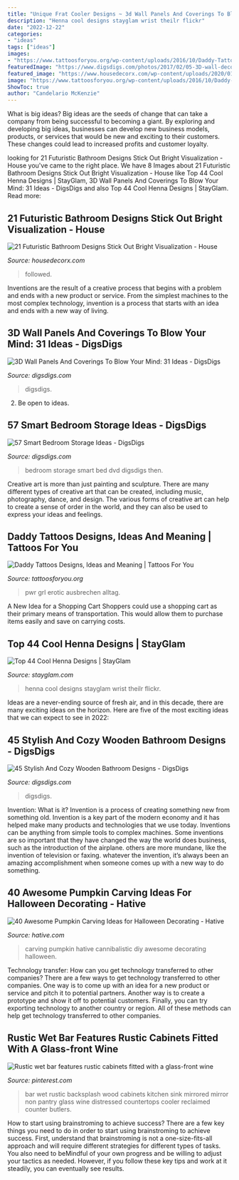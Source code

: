 ```yaml
---
title: "Unique Frat Cooler Designs ~ 3d Wall Panels And Coverings To Blow Your Mind: 31 Ideas"
description: "Henna cool designs stayglam wrist theilr flickr"
date: "2022-12-22"
categories:
- "ideas"
tags: ["ideas"]
images:
- "https://www.tattoosforyou.org/wp-content/uploads/2016/10/Daddy-Tattoos-on-Lip.jpg"
featuredImage: "https://www.digsdigs.com/photos/2017/02/05-3D-wall-decor-with-a-geometric-pattern.jpg"
featured_image: "https://www.housedecorx.com/wp-content/uploads/2020/01/Futuristic-bathroom-ideas.jpg"
image: "https://www.tattoosforyou.org/wp-content/uploads/2016/10/Daddy-Tattoos-on-Lip.jpg"
ShowToc: true
author: "Candelario McKenzie"
---
```



What is big ideas?
Big ideas are the seeds of change that can take a company from being successful to becoming a giant. By exploring and developing big ideas, businesses can develop new business models, products, or services that would be new and exciting to their customers. These changes could lead to increased profits and customer loyalty.

	

		
looking for 21 Futuristic Bathroom Designs Stick Out Bright Visualization - House you've came to the right place. We have 8 Images about 21 Futuristic Bathroom Designs Stick Out Bright Visualization - House like Top 44 Cool Henna Designs | StayGlam, 3D Wall Panels And Coverings To Blow Your Mind: 31 Ideas - DigsDigs and also Top 44 Cool Henna Designs | StayGlam. Read more:
		
    
## 21 Futuristic Bathroom Designs Stick Out Bright Visualization - House

<img loading=lazy src="https://www.housedecorx.com/wp-content/uploads/2020/01/Futuristic-bathroom-ideas.jpg" onerror="this.onerror=null;this.src='https://tse2.mm.bing.net/th?id=OIP.CQgtAdphRSq-X-OocBVClQHaD4&amp;pid=15.1';" alt="21 Futuristic Bathroom Designs Stick Out Bright Visualization - House">

_Source: housedecorx.com_

>followed. 

	

Inventions are the result of a creative process that begins with a problem and ends with a new product or service. From the simplest machines to the most complex technology, invention is a process that starts with an idea and ends with a new way of living.

    
## 3D Wall Panels And Coverings To Blow Your Mind: 31 Ideas - DigsDigs

<img loading=lazy src="https://www.digsdigs.com/photos/2017/02/05-3D-wall-decor-with-a-geometric-pattern.jpg" onerror="this.onerror=null;this.src='https://tse1.mm.bing.net/th?id=OIP.0veh_tPvqVHs_-Kv24WjHwHaLH&amp;pid=15.1';" alt="3D Wall Panels And Coverings To Blow Your Mind: 31 Ideas - DigsDigs">

_Source: digsdigs.com_

>digsdigs. 

	

2. Be open to ideas.

    
## 57 Smart Bedroom Storage Ideas - DigsDigs

<img loading=lazy src="https://www.digsdigs.com/photos/smart-bedroom-storage-ideas-42.jpg" onerror="this.onerror=null;this.src='https://tse3.mm.bing.net/th?id=OIP.7ew57lCaB7So3PVPieq-aAHaJQ&amp;pid=15.1';" alt="57 Smart Bedroom Storage Ideas - DigsDigs">

_Source: digsdigs.com_

>bedroom storage smart bed dvd digsdigs then. 

	

Creative art is more than just painting and sculpture. There are many different types of creative art that can be created, including music, photography, dance, and design. The various forms of creative art can help to create a sense of order in the world, and they can also be used to express your ideas and feelings.

    
## Daddy Tattoos Designs, Ideas And Meaning | Tattoos For You

<img loading=lazy src="https://www.tattoosforyou.org/wp-content/uploads/2016/10/Daddy-Tattoos-on-Lip.jpg" onerror="this.onerror=null;this.src='https://tse2.mm.bing.net/th?id=OIP.42inRNnEXmnwvIVjqjik9AHaFj&amp;pid=15.1';" alt="Daddy Tattoos Designs, Ideas and Meaning | Tattoos For You">

_Source: tattoosforyou.org_

>pwr grl erotic ausbrechen alltag. 

	

A New Idea for a Shopping Cart
Shoppers could use a shopping cart as their primary means of transportation. This would allow them to purchase items easily and save on carrying costs.

    
## Top 44 Cool Henna Designs | StayGlam

<img loading=lazy src="https://stayglam.com/wp-content/uploads/2014/09/Henna-on-the-Wrist.jpg" onerror="this.onerror=null;this.src='https://tse2.mm.bing.net/th?id=OIP.vlPzWK9-DSxr6435JoHDOwHaEv&amp;pid=15.1';" alt="Top 44 Cool Henna Designs | StayGlam">

_Source: stayglam.com_

>henna cool designs stayglam wrist theilr flickr. 

	

Ideas are a never-ending source of fresh air, and in this decade, there are many exciting ideas on the horizon. Here are five of the most exciting ideas that we can expect to see in 2022: 

    
## 45 Stylish And Cozy Wooden Bathroom Designs - DigsDigs

<img loading=lazy src="https://www.digsdigs.com/photos/stylish-and-cozy-wooden-bathroom-designs-36.jpg" onerror="this.onerror=null;this.src='https://tse4.mm.bing.net/th?id=OIP.2Y2Nx_74rZzCjtxEy7pwmwHaJ4&amp;pid=15.1';" alt="45 Stylish And Cozy Wooden Bathroom Designs - DigsDigs">

_Source: digsdigs.com_

>digsdigs. 

	

Invention: What is it?
Invention is a process of creating something new from something old. Invention is a key part of the modern economy and it has helped make many products and technologies that we use today. Inventions can be anything from simple tools to complex machines. Some inventions are so important that they have changed the way the world does business, such as the introduction of the airplane. others are more mundane, like the invention of television or faxing. whatever the invention, it’s always been an amazing accomplishment when someone comes up with a new way to do something.

    
## 40 Awesome Pumpkin Carving Ideas For Halloween Decorating - Hative

<img loading=lazy src="https://hative.com/wp-content/uploads/2014/10/pumpkin-carving-ideas/38-diy-cannibalistic-pumpkin-carving.jpg" onerror="this.onerror=null;this.src='https://tse1.mm.bing.net/th?id=OIP.AB2-s7V6gxV1ImyzK8XcUAHaJ4&amp;pid=15.1';" alt="40 Awesome Pumpkin Carving Ideas for Halloween Decorating - Hative">

_Source: hative.com_

>carving pumpkin hative cannibalistic diy awesome decorating halloween. 

	

Technology transfer: How can you get technology transferred to other companies?
There are a few ways to get technology transferred to other companies. One way is to come up with an idea for a new product or service and pitch it to potential partners. Another way is to create a prototype and show it off to potential customers. Finally, you can try exporting technology to another country or region. All of these methods can help get technology transferred to other companies.

    
## Rustic Wet Bar Features Rustic Cabinets Fitted With A Glass-front Wine

<img loading=lazy src="https://i.pinimg.com/736x/51/e6/16/51e616455af5f95c97df373446e7e1e9--wet-bar-designs-beverage-bars.jpg?b=t" onerror="this.onerror=null;this.src='https://tse1.mm.bing.net/th?id=OIP.ARzEiTszX0t46_WZEkhWHgHaLU&amp;pid=15.1';" alt="Rustic wet bar features rustic cabinets fitted with a glass-front wine">

_Source: pinterest.com_

>bar wet rustic backsplash wood cabinets kitchen sink mirrored mirror non pantry glass wine distressed countertops cooler reclaimed counter butlers. 

	

How to start using brainstroming to achieve success?
There are a few key things you need to do in order to start using brainstroming to achieve success. First, understand that brainstroming is not a one-size-fits-all approach and will require different strategies for different types of tasks. You also need to beMindful of your own progress and be willing to adjust your tactics as needed. However, if you follow these key tips and work at it steadily, you can eventually see results.

